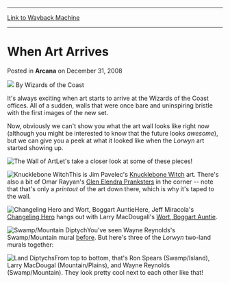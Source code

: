 
---
[Link to Wayback Machine](https://web.archive.org/web/20220627113624/https://magic.wizards.com/en/articles/archive/arcana/when-art-arrives-2008-12-31)

[_metadata_:author]:- "Wizards of the Coast"
[_metadata_:description]:- "It's always exciting when art starts to arrive at the Wizards of the Coast offices. All of a sudden, walls that were once bare and uninspiring bristle with the first images of the new set.Now, obviously we can't show you what the art wall looks like right now (although you might be interested to know that the future looks awesome), but we can give you a peek at what it looked"
[_metadata_:generator]:- "Drupal 7 (http://drupal.org)"
[_metadata_:node]:- "662881"
[_metadata_:publish_date]:- "2008-12-31"
[_metadata_:source]:- "div-main-content"
[_metadata_:title]:- "When Art Arrives"
[_metadata_:wayback_capture_timestamp]:- "2022-06-27 11:36:24"
[_metadata_:wayback_raw_url]:- "https://web.archive.org/web/20220627113624id_/https://magic.wizards.com/en/articles/archive/arcana/when-art-arrives-2008-12-31"
[_metadata_:wayback_url]:- "https://magic.wizards.com/en/articles/archive/arcana/when-art-arrives-2008-12-31"
---


When Art Arrives
================



 Posted in **Arcana**
 on December 31, 2008 






![](https://media.magic.wizards.com/styles/auth_small/public/images/person/wizards_author.jpg)
By Wizards of the Coast











It's always exciting when art starts to arrive at the Wizards of the Coast offices. All of a sudden, walls that were once bare and uninspiring bristle with the first images of the new set.

Now, obviously we can't show you what the art wall looks like right now (although you might be interested to know that the future looks *awesome*), but we can give you a peek at what it looked like when the *Lorwyn* art started showing up.

![The Wall of Art](https://media.magic.wizards.com/image_legacy_migration/magic/images/mtgcom/arcana1000/1510_Wall.jpg)Let's take a closer look at some of these pieces!

![Knucklebone Witch](https://media.magic.wizards.com/image_legacy_migration/magic/images/mtgcom/arcana1000/1510_Knucklebone.jpg)This is Jim Pavelec's [Knucklebone Witch](https://gatherer.wizards.com/Pages/Card/Details.aspx?name=Knucklebone+Witch) art. There's also a bit of Omar Rayyan's [Glen Elendra Pranksters](https://gatherer.wizards.com/Pages/Card/Details.aspx?name=Glen+Elendra+Pranksters) in the corner -- note that that's only a *printout* of the art down there, which is why it's taped to the wall.

![Changeling Hero and Wort, Boggart Auntie](https://media.magic.wizards.com/image_legacy_migration/magic/images/mtgcom/arcana1000/1510_Hero.jpg)Here, Jeff Miracola's [Changeling Hero](https://gatherer.wizards.com/Pages/Card/Details.aspx?name=Changeling+Hero) hangs out with Larry MacDougall's [Wort, Boggart Auntie](https://gatherer.wizards.com/Pages/Card/Details.aspx?name=Wort%2C+Boggart+Auntie).

![Swamp/Mountain Diptych](https://media.magic.wizards.com/image_legacy_migration/magic/images/mtgcom/arcana1000/1510_SwampMountain.jpg)You've seen Wayne Reynolds's Swamp/Mountain mural [before](/en/articles/archive/tenth-edition%E2%80%99s-preview-lorwyn-2007-08-07). But here's three of the *Lorwyn* two-land murals together:

![Land Diptychs](https://media.magic.wizards.com/image_legacy_migration/magic/images/mtgcom/arcana1000/1510_Diptychs.jpg)From top to bottom, that's Ron Spears (Swamp/Island), Larry MacDougal (Mountain/Plains), and Wayne Reynolds (Swamp/Mountain). They look pretty cool next to each other like that!







